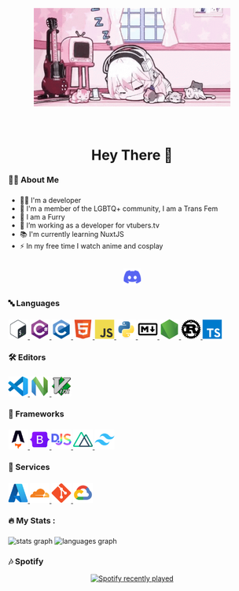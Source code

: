 <div align="center">
  <img height="200" width="400" src="./.github/assets/head.gif"  />
</div>

###

<br clear="both">

<h1 align="center">Hey There 👋</h1>

###

<h3 align="left">👩‍💻  About Me</h3>

###

<div align="left">
  <ul>
    <li>👩‍💻 I'm a developer</li>
    <li>🌈 I'm a member of the LGBTQ+ community, I am a Trans Fem</li>
    <li>🦊 I am a Furry</li>
    <li>🔭 I’m working as a developer for vtubers.tv</li>
    <li>📚 I'm currently learning NuxtJS</li>
    <li>⚡ In my free time I watch anime and cosplay</li>
  </ul>

  <br>
  <div align="center">
    <a href="https://vtubers.tv">
      <img src="./.github/assets/images/socials/discord.svg" alt="discord" width="35" height="35" /> 
    </a>
</div>
</div>

###

<h3 align="left">🔤 Languages</h3>

###

<div align="left">
  <a href="https://bash.gnu.org/">
    <img src="./.github/assets/images/programming/bash.svg" alt="bash" width="40" height="40" />
  </a>
  <a href="https://docs.microsoft.com/en-us/dotnet/csharp/">
    <img src="./.github/assets/images/programming/csharp.svg" alt="csharp" width="40" height="40" />
  </a>
  <a href="https://www.iso.org/standard/74528.html">
    <img src="./.github/assets/images/programming/c.svg" alt="c" width="40" height="40" />
  </a>
  <a href="https://developer.mozilla.org/en-US/docs/Web/HTML">
    <img src="./.github/assets/images/programming/html5.svg" alt="html5" width="40" height="40" />
  </a>
  <a href="https://developer.mozilla.org/en-US/docs/Web/JavaScript">
    <img src="./.github/assets/images/programming/javascript.svg" alt="javascript" width="40" height="40" />
  </a>
  <a href="https://www.python.org/">
    <img src="./.github/assets/images/programming/python.svg" alt="python" width="40" height="40" />
  </a>
  <a href="https://daringfireball.net/projects/markdown/">
    <img src="./.github/assets/images/programming/markdown.svg" alt="markdown" width="40" height="40" />
  </a>
  <a href="https://nodejs.org/">
    <img src="./.github/assets/images/programming/nodejs.svg" alt="nodejs" width="40" height="40" />
  </a>
  <a href="https://www.rust-lang.org/">
    <img src="./.github/assets/images/programming/rust.svg" alt="rust" width="40" height="40" />
  </a>
  <a href="https://www.typescriptlang.org/">
    <img src="./.github/assets/images/programming/typescript.svg" alt="typescript" width="40" height="40" />
  </a>
</div>

###

<h3 align="left">🛠️  Editors</h3>

###

<div align="left">
  <a href="https://code.visualstudio.com/">
    <img src="./.github/assets/images/editors/vscode.svg" alt="vscode" width="40" height="40" />
    </a>
    <a href="https://neovim.io/">
      <img src="./.github/assets/images/editors/neovim.svg" alt="neovim" width="40" height="40" />
    </a>
    <a href="https://www.vim.org/">
      <img src="./.github/assets/images/editors/vim.svg" alt="vim" width="40" height="40" />
    </a>
</div>

###

<h3 align="left">🔧  Frameworks</h3>

###

<div align="left">
    <a href="https://astro.build">
      <img src="./.github/assets/images/frameworks/astro.svg" alt="astro" width="40" height="40" />
    </a>
    <a href="https://getbootstrap.com/">
      <img src="./.github/assets/images/frameworks/bootstrap.svg" alt="bootstrap" width="40" height="40" />
    </a>
    <a href="https://discord.js.org/">
      <img src="./.github/assets/images/frameworks/discordjs.svg" alt="discordjs" width="40" height="40" />
    </a>
    <a href="https://nuxtjs.org/">
      <img src="./.github/assets/images/frameworks/nuxtjs.svg" alt="nuxtjs" width="40" height="40" />
    </a>
    <a href="https://tailwindcss.com/">
      <img src="./.github/assets/images/frameworks/tailwindcss.svg" alt="tailwindcss" width="40" height="40" />
    </a>
</div>

###

<h3 align="left">🔗  Services</h3>

###

<div align="left">
    <a href="https://azure.microsoft.com/">
      <img src="./.github/assets/images/services/azure.svg" alt="azure" width="40" height="40" />
    </a>
    <a href="https://www.cloudflare.com/">
      <img src="./.github/assets/images/services/cloudflare.svg" alt="cloudflare" width="40" height="40" />
    </a>
    <a href="https://git-scm.com/">
      <img src="./.github/assets/images/services/git.svg" alt="git" width="40" height="40" />
    </a>
    <a href="https://cloud.google.com/">
      <img src="./.github/assets/images/services/googlecloud.svg" alt="googlecloud" width="40" height="40" />
    </a>
</div>

###

<h3 align="left">🔥   My Stats :</h3>

###

<div align="left">
  <img src="https://github-readme-stats.vercel.app/api?username=yamiOnEstrogen&hide_title=false&hide_rank=false&show_icons=true&include_all_commits=true&count_private=true&disable_animations=false&theme=dracula&locale=en&hide_border=false&order=1" height="150" alt="stats graph"  /> 

<img src="https://github-readme-stats.vercel.app/api/top-langs/?username=yamiOnEstrogen&layout=compact&theme=dracula&hide_border=false&langs_count=10" height="150" alt="languages graph"  />
</div>


###

<h3 align="left">🎶  Spotify</h3>

<div align="center">
  <a href="https://open.spotify.com/user/31ztkrtzz4grziugqpjtxna74ija">
    <img src="https://spotify-recently-played-readme.vercel.app/api?user=31ztkrtzz4grziugqpjtxna74ija&count=5&unique=true" alt="Spotify recently played"  />
  </a>
</div>

###
